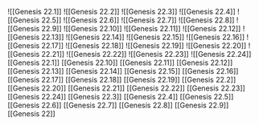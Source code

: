 ![[Genesis 22.1]]
![[Genesis 22.2]]
![[Genesis 22.3]]
![[Genesis 22.4]]
![[Genesis 22.5]]
![[Genesis 22.6]]
![[Genesis 22.7]]
![[Genesis 22.8]]
![[Genesis 22.9]]
![[Genesis 22.10]]
![[Genesis 22.11]]
![[Genesis 22.12]]
![[Genesis 22.13]]
![[Genesis 22.14]]
![[Genesis 22.15]]
![[Genesis 22.16]]
![[Genesis 22.17]]
![[Genesis 22.18]]
![[Genesis 22.19]]
![[Genesis 22.20]]
![[Genesis 22.21]]
![[Genesis 22.22]]
![[Genesis 22.23]]
![[Genesis 22.24]]
[[Genesis 22.1]]
[[Genesis 22.10]]
[[Genesis 22.11]]
[[Genesis 22.12]]
[[Genesis 22.13]]
[[Genesis 22.14]]
[[Genesis 22.15]]
[[Genesis 22.16]]
[[Genesis 22.17]]
[[Genesis 22.18]]
[[Genesis 22.19]]
[[Genesis 22.2]]
[[Genesis 22.20]]
[[Genesis 22.21]]
[[Genesis 22.22]]
[[Genesis 22.23]]
[[Genesis 22.24]]
[[Genesis 22.3]]
[[Genesis 22.4]]
[[Genesis 22.5]]
[[Genesis 22.6]]
[[Genesis 22.7]]
[[Genesis 22.8]]
[[Genesis 22.9]]
[[Genesis 22]]
